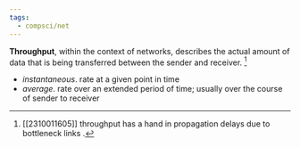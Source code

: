 ```yaml
---
tags:
  - compsci/net
---
```


**Throughput**, within the context of networks, describes the actual amount of data that is being transferred between the sender and receiver. [^1]
- *instantaneous*. rate at a given point in time
- *average*. rate over an extended period of time; usually over the course of sender to receiver

[^1]: [[2310011605]] throughput has a hand in propagation delays due to bottleneck links [^2].
[^2]: [[2310020148]] throughput it limited by the minimum of the involved throughput values. 